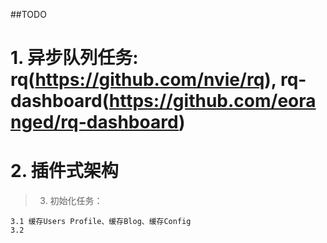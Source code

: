 ##TODO

# 1. 异步队列任务: rq(https://github.com/nvie/rq), rq-dashboard(https://github.com/eoranged/rq-dashboard)

# 2. 插件式架构

> 3. 初始化任务： 
  ```
  3.1 缓存Users Profile、缓存Blog、缓存Config
  3.2 
  ```
